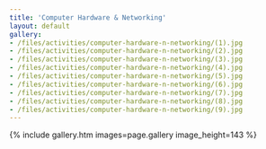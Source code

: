 ```yaml
---
title: 'Computer Hardware & Networking'
layout: default
gallery:
- /files/activities/computer-hardware-n-networking/(1).jpg
- /files/activities/computer-hardware-n-networking/(2).jpg
- /files/activities/computer-hardware-n-networking/(3).jpg
- /files/activities/computer-hardware-n-networking/(4).jpg
- /files/activities/computer-hardware-n-networking/(5).jpg
- /files/activities/computer-hardware-n-networking/(6).jpg
- /files/activities/computer-hardware-n-networking/(7).jpg
- /files/activities/computer-hardware-n-networking/(8).jpg
- /files/activities/computer-hardware-n-networking/(9).jpg
---
```

{% include gallery.htm images=page.gallery image_height=143 %}